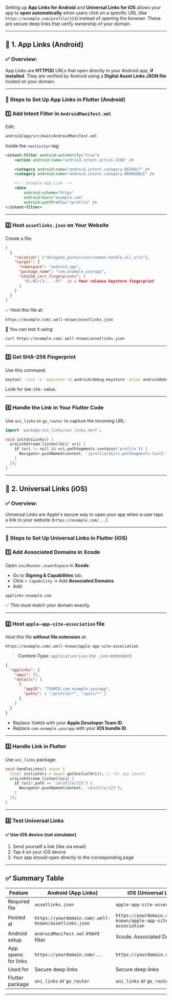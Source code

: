 Setting up **App Links for Android** and **Universal Links for iOS** allows your app to **open automatically** when users click on a specific URL (like `https://example.com/profile/123`) instead of opening the browser. These are secure deep links that verify ownership of your domain.

---

## 📱 1. App Links (Android)

### ✅ Overview:

App Links are **HTTP(S)** URLs that open directly in your Android app, **if installed**. They are verified by Android using a **Digital Asset Links JSON file** hosted on your domain.

---

### 🧩 Steps to Set Up App Links in Flutter (Android)

### 1️⃣ Add Intent Filter in `AndroidManifest.xml`

Edit:

```xml
android/app/src/main/AndroidManifest.xml
```

Inside the `<activity>` tag:

```xml
<intent-filter android:autoVerify="true">
    <action android:name="android.intent.action.VIEW" />

    <category android:name="android.intent.category.DEFAULT" />
    <category android:name="android.intent.category.BROWSABLE" />

    <!-- Example App Link -->
    <data
        android:scheme="https"
        android:host="example.com"
        android:pathPrefix="/profile" />
</intent-filter>
```

---

### 2️⃣ Host `assetlinks.json` on Your Website

Create a file:

```json
[
  {
    "relation": ["delegate_permission/common.handle_all_urls"],
    "target": {
      "namespace": "android_app",
      "package_name": "com.example.yourapp",
      "sha256_cert_fingerprints": [
        "A1:B2:C3:...:FF"  // ← Your release keystore fingerprint
      ]
    }
  }
]
```

✅ Host this file at:

```
https://example.com/.well-known/assetlinks.json
```

📌 You can test it using:

```bash
curl https://example.com/.well-known/assetlinks.json
```

---

### 3️⃣ Get SHA-256 Fingerprint

Use this command:

```bash
keytool -list -v -keystore ~/.android/debug.keystore -alias androiddebugkey -storepass android -keypass android
```

Look for `SHA-256:` value.

---

### 4️⃣ Handle the Link in Your Flutter Code

Use `uni_links` or `go_router` to capture the incoming URL:

```dart
import 'package:uni_links/uni_links.dart';

void initUniLinks() {
  uriLinkStream.listen((Uri? uri) {
    if (uri != null && uri.pathSegments.contains('profile')) {
      Navigator.pushNamed(context, '/profile/${uri.pathSegments.last}');
    }
  });
}
```

---

## 🍎 2. Universal Links (iOS)

### ✅ Overview:

Universal Links are Apple's secure way to open your app when a user taps a link to your website (`https://example.com/...`).

---

### 🧩 Steps to Set Up Universal Links in Flutter (iOS)

### 1️⃣ Add Associated Domains in Xcode

Open `ios/Runner.xcworkspace` in **Xcode**.

* Go to **Signing & Capabilities** tab.
* Click `+ Capability` → Add **Associated Domains**
* Add:

```
applinks:example.com
```

✅ This must match your domain exactly.

---

### 2️⃣ Host `apple-app-site-association` file

Host this file **without file extension** at:

```
https://example.com/.well-known/apple-app-site-association
```

> **Content-Type:** `application/json` (no `.json` extension)

```json
{
  "applinks": {
    "apps": [],
    "details": [
      {
        "appID": "TEAMID.com.example.yourapp",
        "paths": [ "/profile/*", "/post/*" ]
      }
    ]
  }
}
```

* Replace `TEAMID` with your **Apple Developer Team ID**.
* Replace `com.example.yourapp` with your **iOS bundle ID**.

---

### 3️⃣ Handle Link in Flutter

Use `uni_links` package:

```dart
void handleLinks() async {
  final initialUri = await getInitialUri(); // for app launch
  uriLinkStream.listen((uri) {
    if (uri?.path == '/profile/123') {
      Navigator.pushNamed(context, '/profile/123');
    }
  });
}
```

---

### 4️⃣ Test Universal Links

#### ✅ Use iOS device (not simulator)

1. Send yourself a link (like via email)
2. Tap it on your iOS device
3. Your app should open directly to the corresponding page

---

## ✅ Summary Table

| Feature             | Android (App Links)                                  | iOS (Universal Links)                                           |
| ------------------- | ---------------------------------------------------- | --------------------------------------------------------------- |
| Required file       | `assetlinks.json`                                    | `apple-app-site-association`                                    |
| Hosted at           | `https://yourdomain.com/.well-known/assetlinks.json` | `https://yourdomain.com/.well-known/apple-app-site-association` |
| Android setup       | `AndroidManifest.xml` intent filter                  | Xcode: Associated Domains                                       |
| App opens for links | `https://yourdomain.com/...`                         | `https://yourdomain.com/...`                                    |
| Used for            | Secure deep links                                    | Secure deep links                                               |
| Flutter package     | `uni_links` or `go_router`                           | `uni_links` or `go_router`                                      |

---
 
